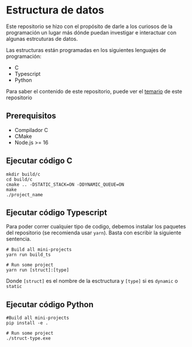 # Estructura de datos

Este repositorio se hizo con el propósito de darle a los curiosos de la programación un lugar más dónde puedan investigar e interactuar con algunas estrcuturas de datos.

Las estructuras están programadas en los siguientes lenguajes de programación:

- C
- Typescript
- Python

Para saber el contenido de este repositorio, puede ver el [temario](/docs/README.md) de este repositorio

## Prerequisitos

- Compilador C
- CMake
- Node.js >= 16

## Ejecutar código C

```shell
mkdir build/c
cd build/c
cmake .. -DSTATIC_STACK=ON -DDYNAMIC_QUEUE=ON
make
./project_name
```

## Ejecutar código Typescript

Para poder correr cualquier tipo de codigo, debemos instalar los paquetes del repositorio (se recomienda usar `yarn`). Basta con escribir la siguiente sentencia.

```shell
# Build all mini-projects
yarn run build_ts

# Run some project
yarn run [struct]:[type]
```

Donde `[struct]` es el nombre de la esctructura y `[type]` si es `dynamic` o `static`

## Ejecutar código Python

```shell
#Build all mini-projects
pip install -e .

# Run some project
./struct-type.exe
```
